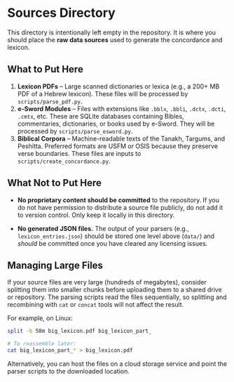 # Sources Directory

This directory is intentionally left empty in the repository.  It is where you should place the **raw data sources** used to generate the concordance and lexicon.

## What to Put Here

1. **Lexicon PDFs** – Large scanned dictionaries or lexica (e.g., a 200+ MB PDF of a Hebrew lexicon).  These files will be processed by `scripts/parse_pdf.py`.
2. **e-Sword Modules** – Files with extensions like `.bblx`, `.bbli`, `.dctx`, `.dcti`, `.cmtx`, etc.  These are SQLite databases containing Bibles, commentaries, dictionaries, or books used by e-Sword.  They will be processed by `scripts/parse_esword.py`.
3. **Biblical Corpora** – Machine-readable texts of the Tanakh, Targums, and Peshitta.  Preferred formats are USFM or OSIS because they preserve verse boundaries.  These files are inputs to `scripts/create_concordance.py`.

## What **Not** to Put Here

* **No proprietary content should be committed** to the repository.  If you do not have permission to distribute a source file publicly, do not add it to version control.  Only keep it locally in this directory.

* **No generated JSON files.**  The output of your parsers (e.g., `lexicon_entries.json`) should be stored one level above (`data/`) and *should* be committed once you have cleared any licensing issues.

## Managing Large Files

If your source files are very large (hundreds of megabytes), consider splitting them into smaller chunks before uploading them to a shared drive or repository.  The parsing scripts read the files sequentially, so splitting and recombining with `cat` or `concat` tools will not affect the result.

For example, on Linux:

```bash
split -b 50m big_lexicon.pdf big_lexicon_part_

# To reassemble later:
cat big_lexicon_part_* > big_lexicon.pdf
```

Alternatively, you can host the files on a cloud storage service and point the parser scripts to the downloaded location.
